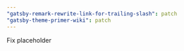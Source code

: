 ```yaml
---
"gatsby-remark-rewrite-link-for-trailing-slash": patch
"gatsby-theme-primer-wiki": patch
---
```


Fix placeholder
